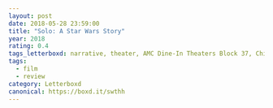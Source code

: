 ```yaml
---
layout: post 
date: 2018-05-28 23:59:00
title: "Solo: A Star Wars Story"
year: 2018
rating: 0.4
tags_letterboxd: narrative, theater, AMC Dine-In Theaters Block 37, Chicago
tags:
  - film
  - review
category: Letterboxd
canonical: https://boxd.it/swthh
---
```

